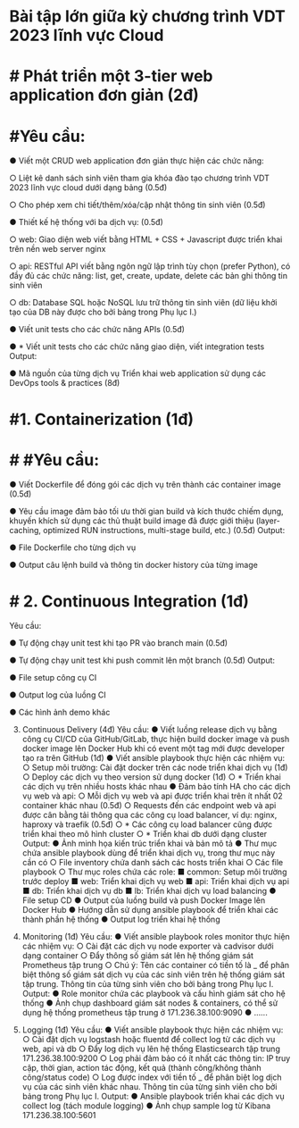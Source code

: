 # Bài tập lớn giữa kỳ chương trình VDT 2023 lĩnh vực Cloud

# # Phát triển một 3-tier web application đơn giản (2đ)

# #Yêu cầu:

● Viết một CRUD web application đơn giản thực hiện các chức năng:

○ Liệt kê danh sách sinh viên tham gia khóa đào tạo chương trình VDT 2023 lĩnh
vực cloud dưới dạng bảng (0.5đ)

○ Cho phép xem chi tiết/thêm/xóa/cập nhật thông tin sinh viên (0.5đ)

● Thiết kế hệ thống với ba dịch vụ: (0.5đ)

○ web: Giao diện web viết bằng HTML + CSS + Javascript được triển khai trên nền
web server nginx

○ api: RESTful API viết bằng ngôn ngữ lập trình tùy chọn (prefer Python), có đầy
đủ các chức năng: list, get, create, update, delete các bản ghi thông tin sinh viên

○ db: Database SQL hoặc NoSQL lưu trữ thông tin sinh viên (dữ liệu khởi tạo của
DB này được cho bởi bảng trong Phụ lục I.)

● Viết unit tests cho các chức năng APIs (0.5đ)

● * Viết unit tests cho các chức năng giao diện, viết integration tests
Output:

● Mã nguồn của từng dịch vụ
Triển khai web application sử dụng các DevOps tools & practices
(8đ)


# #1. Containerization (1đ)


# # #Yêu cầu:

● Viết Dockerfile để đóng gói các dịch vụ trên thành các container image (0.5đ)

● Yêu cầu image đảm bảo tối ưu thời gian build và kích thước chiếm dụng, khuyến khích
sử dụng các thủ thuật build image đã được giới thiệu (layer-caching, optimized RUN
instructions, multi-stage build, etc.) (0.5đ)
Output:

● File Dockerfile cho từng dịch vụ

● Output câu lệnh build và thông tin docker history của từng image


# # 2. Continuous Integration (1đ)
Yêu cầu:

● Tự động chạy unit test khi tạo PR vào branch main (0.5đ)

● Tự động chạy unit test khi push commit lên một branch (0.5đ)
Output:

● File setup công cụ CI

● Output log của luồng CI

● Các hình ảnh demo khác


3. Continuous Delivery (4đ)
Yêu cầu:
● Viết luồng release dịch vụ bằng công cụ CI/CD của GitHub/GitLab, thực hiện build
docker image và push docker image lên Docker Hub khi có event một tag mới được
developer tạo ra trên GitHub (1đ)
● Viết ansible playbook thực hiện các nhiệm vụ:
○ Setup môi trường: Cài đặt docker trên các node triển khai dịch vụ (1đ)
○ Deploy các dịch vụ theo version sử dụng docker (1đ)
○ * Triển khai các dịch vụ trên nhiều hosts khác nhau
● Đảm bảo tính HA cho các dịch vụ web và api:
○ Mỗi dịch vụ web và api được triển khai trên ít nhất 02 container khác nhau (0.5đ)
○ Requests đến các endpoint web và api được cân bằng tải thông qua các công
cụ load balancer, ví dụ: nginx, haproxy và traefik (0.5đ)
○ * Các công cụ load balancer cũng được triển khai theo mô hình cluster
○ * Triển khai db dưới dạng cluster
Output:
● Ảnh minh họa kiến trúc triển khai và bản mô tả
● Thư mục chứa ansible playbook dùng để triển khai dịch vụ, trong thư mục này cần có
○ File inventory chứa danh sách các hosts triển khai
○ Các file playbook
○ Thư mục roles chứa các role:
■ common: Setup môi trường trước deploy
■ web: Triển khai dịch vụ web
■ api: Triển khai dịch vụ api
■ db: Triển khai dịch vụ db
■ lb: Triển khai dịch vụ load balancing
● File setup CD
● Output của luồng build và push Docker Image lên Docker Hub
● Hướng dẫn sử dụng ansible playbook để triển khai các thành phần hệ thống
● Output log triển khai hệ thống



4. Monitoring (1đ)
Yêu cầu:
● Viết ansible playbook roles monitor thực hiện các nhiệm vụ:
○ Cài đặt các dịch vụ node exporter và cadvisor dưới dạng container
○ Đẩy thông số giám sát lên hệ thống giám sát Prometheus tập trung
○ Chú ý: Tên các container có tiền tố là <username>_ để phân biệt thông số giám
sát dịch vụ của các sinh viên trên hệ thống giám sát tập trung. Thông tin
<username> của từng sinh viên cho bởi bảng trong Phụ lục I.
Output:
● Role monitor chứa các playbook và cấu hình giám sát cho hệ thống
● Ảnh chụp dashboard giám sát nodes & containers, có thể sử dụng hệ thống prometheus
tập trung ở 171.236.38.100:9090
● …...
5. Logging (1đ)
Yêu cầu:
● Viết ansible playbook thực hiện các nhiệm vụ:
○ Cài đặt dịch vụ logstash hoặc fluentd để collect log từ các dịch vụ web, api và db
○ Đẩy log dịch vụ lên hệ thống Elasticsearch tập trung 171.236.38.100:9200
○ Log phải đảm bảo có ít nhất các thông tin: IP truy cập, thời gian, action tác động,
kết quả (thành công/không thành công/status code)
○ Log được index với tiền tố <username>_ để phân biệt log dịch vụ của các sinh
viên khác nhau. Thông tin <username> của từng sinh viên cho bởi bảng trong
Phụ lục I.
Output:
● Ansible playbook triển khai các dịch vụ collect log (tách module logging)
● Ảnh chụp sample log từ Kibana 171.236.38.100:5601
